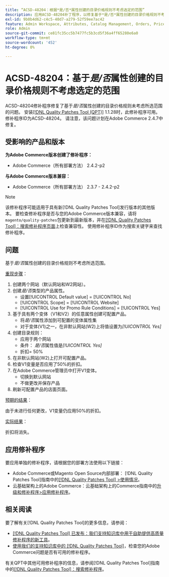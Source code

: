 ```yaml
---
title: “ACSD-48204：根据*是/否*属性创建的目录价格规则不考虑选定的范围”
description: 应用ACSD-48204补丁程序，以修复基于*是/否*属性创建的目录价格规则不考虑所选范围的Adobe Commerce问题。
exl-id: 9b0b4d62-c4c5-40d7-a279-52f59ee7ac42
feature: Admin Workspace, Attributes, Catalog Management, Orders, Price Rules
role: Admin
source-git-commit: ce81fc35cc5b7477fc5b3cd5f36a4ff65280e6a0
workflow-type: tm+mt
source-wordcount: '452'
ht-degree: 0%

---
```


# ACSD-48204：基于&#x200B;*是/否*&#x200B;属性创建的目录价格规则不考虑选定的范围

ACSD-48204修补程序修复了基于&#x200B;*是/否*&#x200B;属性创建的目录价格规则未考虑所选范围的问题。 安装[[!DNL Quality Patches Tool (QPT)]](/help/announcements/adobe-commerce-announcements/magento-quality-patches-released-new-tool-to-self-serve-quality-patches.md) 1.1.28时，此修补程序可用。 修补程序ID为ACSD-48204。 请注意，该问题计划在Adobe Commerce 2.4.7中修复。

## 受影响的产品和版本

**为Adobe Commerce版本创建了修补程序：**

* Adobe Commerce（所有部署方法） 2.4.2-p2

**与Adobe Commerce版本兼容：**

* Adobe Commerce（所有部署方法） 2.3.7 - 2.4.2-p2

>[!NOTE]
>
>该修补程序可能适用于具有新[!DNL Quality Patches Tool]发行版本的其他版本。 要检查修补程序是否与您的Adobe Commerce版本兼容，请将`magento/quality-patches`包更新到最新版本，并在[[!DNL Quality Patches Tool]：搜索修补程序页面](https://experienceleague.adobe.com/tools/commerce-quality-patches/index.html)上检查兼容性。 使用修补程序ID作为搜索关键字来查找修补程序。

## 问题

基于&#x200B;*是/否*&#x200B;属性创建的目录价格规则不考虑所选范围。

<u>重现步骤</u>：

1. 创建两个网站（默认网站和W2网站）。
1. 创建&#x200B;*是/否*&#x200B;类型的产品属性。
   * 设置[!UICONTROL Default value] = [!UICONTROL No]
   * [!UICONTROL Scope] = [!UICONTROL Website]
   * [!UICONTROL Use for Promo Rule Conditions] = [!UICONTROL Yes]
1. 基于具有两个变体（V1和V2）的任意属性创建可配置产品。
   * 将&#x200B;*是/否*&#x200B;属性添加到可配置的变体属性集
   * 对于变体(V1)之一，在非默认网站(W2)上将值设置为&#x200B;*[!UICONTROL Yes]*
1. 创建目录规则：
   * 应用于两个网站
   * 条件： *是/否*&#x200B;属性值是&#x200B;*[!UICONTROL Yes]*
   * 折扣= 50%
1. 在非默认网站(W2)上打开可配置产品。
1. 检查V1变量是否应用了50%的折扣。
1. 在Adobe Commerce管理员中打开V1变体。
   * 切换到默认网站
   * 不做更改并保存产品
1. 刷新可配置产品的店面页面。

<u>预期的结果</u>：

由于未进行任何更改，V1变量仍应用50%的折扣。

<u>实际结果</u>：

折扣将消失。

## 应用修补程序

要应用单独的修补程序，请根据您的部署方法使用以下链接：

* Adobe Commerce或Magento Open Source内部部署： [!DNL Quality Patches Tool]指南中的[[!DNL Quality Patches Tool] >使用情况](https://experienceleague.adobe.com/docs/commerce-operations/tools/quality-patches-tool/usage.html)。
* 云基础架构上的Adobe Commerce：云基础架构上的Commerce指南中的[升级和修补程序>应用修补程序](https://experienceleague.adobe.com/docs/commerce-cloud-service/user-guide/develop/upgrade/apply-patches.html)。

## 相关阅读

要了解有关[!DNL Quality Patches Tool]的更多信息，请参阅：

* [[!DNL Quality Patches Tool] 已发布：我们支持知识库中用于自助提供高质量修补程序的新工具](/help/announcements/adobe-commerce-announcements/magento-quality-patches-released-new-tool-to-self-serve-quality-patches.md)。
* [使用我们的支持知识库中的 [!DNL Quality Patches Tool]](/help/support-tools/patches-available-in-qpt-tool/check-patch-for-magento-issue-with-magento-quality-patches.md)，检查您的Adobe Commerce问题是否有可用的修补程序。

有关QPT中其他可用修补程序的信息，请参阅[!DNL Quality Patches Tool]指南中的[[!DNL Quality Patches Tool]：搜索修补程序](https://experienceleague.adobe.com/tools/commerce-quality-patches/index.html)。
